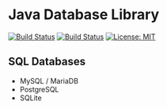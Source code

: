 # Java Database Library

[![Build Status](https://img.shields.io/travis/com/ursinn/java-databaselib/main?logo=travis&label=build%20main)](https://travis-ci.com/ursinn/java-databaselib)
[![Build Status](https://img.shields.io/travis/com/ursinn/java-databaselib/develop?logo=travis&label=build%20develop)](https://travis-ci.com/ursinn/java-databaselib)
[![License: MIT](https://img.shields.io/badge/License-MIT-green.svg)](https://opensource.org/licenses/MIT)

## SQL Databases
- MySQL / MariaDB
- PostgreSQL
- SQLite
